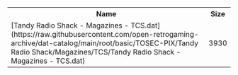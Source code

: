 <table>
<tr><th>Name</th><th>Size</th></tr>
<tr><td>
[Tandy Radio Shack - Magazines - TCS.dat](https://raw.githubusercontent.com/open-retrogaming-archive/dat-catalog/main/root/basic/TOSEC-PIX/Tandy Radio Shack/Magazines/TCS/Tandy Radio Shack - Magazines - TCS.dat)
</td><td>3930</td></tr>
</table>
